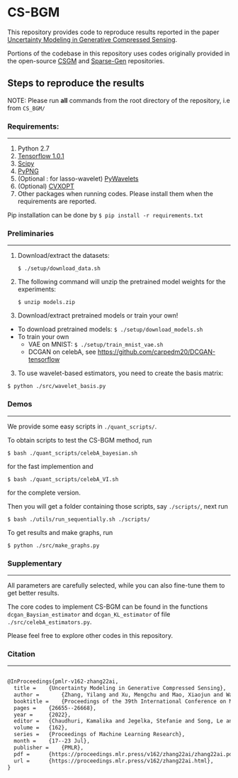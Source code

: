 # CS-BGM

This repository provides code to reproduce results reported in the paper [Uncertainty Modeling in Generative Compressed Sensing](https://proceedings.mlr.press/v162/zhang22ai.html). 

Portions of the codebase in this repository uses codes originally provided in the open-source [CSGM](https://github.com/AshishBora/csgm) and  [Sparse-Gen](https://github.com/ermongroup/sparse_genSparse-Gen) repositories.


## Steps to reproduce the results
NOTE: Please run **all** commands from the root directory of the repository, i.e from `CS_BGM/`

### Requirements: 
---

1. Python 2.7
2. [Tensorflow 1.0.1](https://www.tensorflow.org/install/)
3. [Scipy](https://www.scipy.org/install.html)
4. [PyPNG](http://stackoverflow.com/a/31143108/3537687)
5. (Optional : for lasso-wavelet) [PyWavelets](http://pywavelets.readthedocs.io/en/latest/#install)
6. (Optional) [CVXOPT](http://cvxopt.org/install/index.html)
7. Other packages when running codes. Please install them when the requirements are reported.

Pip installation can be done by ```$ pip install -r requirements.txt```

### Preliminaries
---

1. Download/extract the datasets:

    ```shell
    $ ./setup/download_data.sh
    ```

2. The following command will unzip the pretrained model weights for the experiments:

   ```shell
   $ unzip models.zip
   ```

3. Download/extract pretrained models or train your own!

- To download pretrained models: ```$ ./setup/download_models.sh```
- To train your own
    - VAE on MNIST: ```$ ./setup/train_mnist_vae.sh```
    - DCGAN on celebA, see https://github.com/carpedm20/DCGAN-tensorflow

3. To use wavelet-based estimators, you need to create the basis matrix:

```shell
$ python ./src/wavelet_basis.py
```

### Demos
---

We provide some easy scripts in ``./quant_scripts/``. 

To obtain scripts to test the CS-BGM method, run

```shell
$ bash ./quant_scripts/celebA_bayesian.sh
```
for the fast implemention and

```shell
$ bash ./quant_scripts/celebA_VI.sh
```
for the complete version.


Then you will get a folder containing those scripts, say ``./scripts/``, next run

```shell
$ bash ./utils/run_sequentially.sh ./scripts/
```

To get results and make graphs, run

```shell
$ python ./src/make_graphs.py
```

### Supplementary
---

All parameters are carefully selected, while you can also fine-tune them to get better results. 

The core codes to implement CS-BGM can be found in the functions `dcgan_Baysian_estimator` and `dcgan_KL_estimator` of file `./src/celebA_estimators.py`. 

Please feel free to explore other codes in this repository. 

### Citation
---

```tex

@InProceedings{pmlr-v162-zhang22ai,
  title = 	 {Uncertainty Modeling in Generative Compressed Sensing},
  author =       {Zhang, Yilang and Xu, Mengchu and Mao, Xiaojun and Wang, Jian},
  booktitle = 	 {Proceedings of the 39th International Conference on Machine Learning},
  pages = 	 {26655--26668},
  year = 	 {2022},
  editor = 	 {Chaudhuri, Kamalika and Jegelka, Stefanie and Song, Le and Szepesvari, Csaba and Niu, Gang and Sabato, Sivan},
  volume = 	 {162},
  series = 	 {Proceedings of Machine Learning Research},
  month = 	 {17--23 Jul},
  publisher =    {PMLR},
  pdf = 	 {https://proceedings.mlr.press/v162/zhang22ai/zhang22ai.pdf},
  url = 	 {https://proceedings.mlr.press/v162/zhang22ai.html},
}

```
